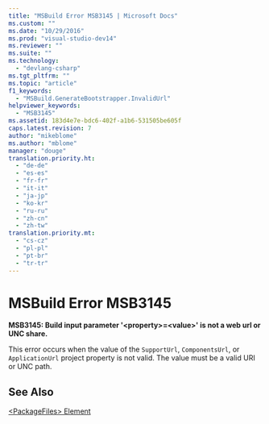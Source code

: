 ```yaml
---
title: "MSBuild Error MSB3145 | Microsoft Docs"
ms.custom: ""
ms.date: "10/29/2016"
ms.prod: "visual-studio-dev14"
ms.reviewer: ""
ms.suite: ""
ms.technology: 
  - "devlang-csharp"
ms.tgt_pltfrm: ""
ms.topic: "article"
f1_keywords: 
  - "MSBuild.GenerateBootstrapper.InvalidUrl"
helpviewer_keywords: 
  - "MSB3145"
ms.assetid: 183d4e7e-bdc6-402f-a1b6-531505be605f
caps.latest.revision: 7
author: "mikeblome"
ms.author: "mblome"
manager: "douge"
translation.priority.ht: 
  - "de-de"
  - "es-es"
  - "fr-fr"
  - "it-it"
  - "ja-jp"
  - "ko-kr"
  - "ru-ru"
  - "zh-cn"
  - "zh-tw"
translation.priority.mt: 
  - "cs-cz"
  - "pl-pl"
  - "pt-br"
  - "tr-tr"
---
```

# MSBuild Error MSB3145
**MSB3145: Build input parameter '\<property>=\<value>' is not a web url or UNC share.**  
  
 This error occurs when the value of the `SupportUrl`, `ComponentsUrl`, or `ApplicationUrl` project property is not valid. The value must be a valid URI or UNC path.  
  
## See Also  
 [\<PackageFiles> Element](../deployment/packagefiles-element-bootstrapper.md)